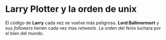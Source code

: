 # Larry Plotter y la orden de unix

El código de **Larry** cada vez se vuelve más peligroso.
**Lord Ballmermort** y sus *followers* tienen cada vez mas *retweets*.
La orden del fenix luchara por el bien del mundo.
